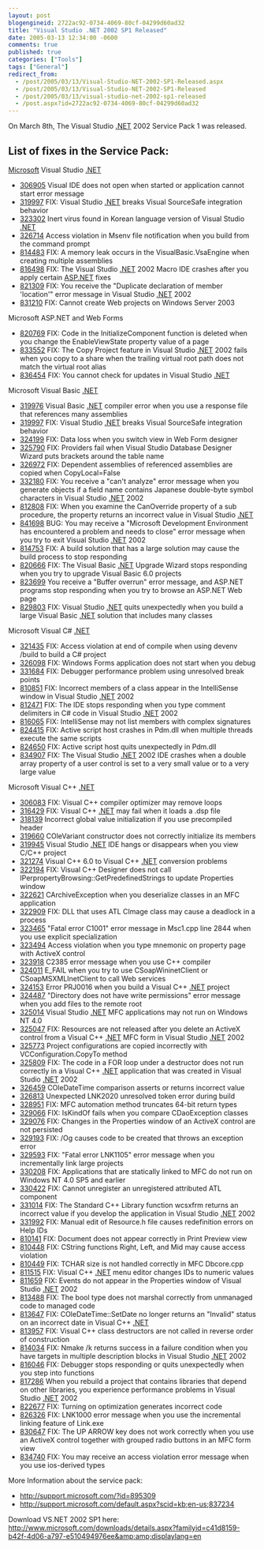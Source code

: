```yaml
---
layout: post
blogengineid: 2722ac92-0734-4069-80cf-04299d60ad32
title: "Visual Studio .NET 2002 SP1 Released"
date: 2005-03-13 12:34:00 -0600
comments: true
published: true
categories: ["Tools"]
tags: ["General"]
redirect_from: 
  - /post/2005/03/13/Visual-Studio-NET-2002-SP1-Released.aspx
  - /post/2005/03/13/Visual-Studio-NET-2002-SP1-Released
  - /post/2005/03/13/visual-studio-net-2002-sp1-released
  - /post.aspx?id=2722ac92-0734-4069-80cf-04299d60ad32
---
```


On March 8th, The Visual Studio <a title=".NET" href="http://www.microsoft.com/net/" target="_blank">.NET</a> 2002 Service Pack 1 was released.

## List of fixes in the Service Pack:

<a title="Microsoft" href="http://Microsoft.com" target="_blank">Microsoft</a> Visual Studio <a title=".NET" href="http://www.microsoft.com/net/" target="_blank">.NET</a> 
<UL>
<LI>
<DIV class=indent><A class=KBlink href="http://support.microsoft.com/kb/306905">306905</A> Visual IDE does not open when started or application cannot start error message </DIV></LI>
<LI>
<DIV class=indent><A class=KBlink href="http://support.microsoft.com/kb/319997">319997</A> FIX: Visual Studio <a title=".NET" href="http://www.microsoft.com/net/" target="_blank">.NET</a> breaks Visual SourceSafe integration behavior </DIV></LI>
<LI>
<DIV class=indent><A class=KBlink href="http://support.microsoft.com/kb/323302">323302</A> Inert virus found in Korean language version of Visual Studio <a title=".NET" href="http://www.microsoft.com/net/" target="_blank">.NET</a> </DIV></LI>
<LI>
<DIV class=indent><A class=KBlink href="http://support.microsoft.com/kb/326714">326714</A> Access violation in Msenv file notification when you build from the command prompt </DIV></LI>
<LI>
<DIV class=indent><A class=KBlink href="http://support.microsoft.com/kb/814483">814483</A> FIX: A memory leak occurs in the VisualBasic.VsaEngine when creating multiple assemblies </DIV></LI>
<LI>
<DIV class=indent><A class=KBlink href="http://support.microsoft.com/kb/816498">816498</A> FIX: The Visual Studio <a title=".NET" href="http://www.microsoft.com/net/" target="_blank">.NET</a> 2002 Macro IDE crashes after you apply certain <a title="ASP.NET" href="http://asp.net" target="_blank">ASP.NET</a> fixes </DIV></LI>
<LI>
<DIV class=indent><A class=KBlink href="http://support.microsoft.com/kb/821309">821309</A> FIX: You receive the "Duplicate declaration of member 'location'" error message in Visual Studio <a title=".NET" href="http://www.microsoft.com/net/" target="_blank">.NET</a> 2002 </DIV></LI>
<LI>
<DIV class=indent><A class=KBlink href="http://support.microsoft.com/kb/831210">831210</A> FIX: Cannot create Web projects on Windows Server 2003 </DIV></LI></UL>Microsoft ASP.NET and Web Forms 
<UL>
<LI>
<DIV class=indent><A class=KBlink href="http://support.microsoft.com/kb/820769">820769</A> FIX: Code in the InitializeComponent function is deleted when you change the EnableViewState property value of a page </DIV></LI>
<LI>
<DIV class=indent><A class=KBlink href="http://support.microsoft.com/kb/833552">833552</A> FIX: The Copy Project feature in Visual Studio <a title=".NET" href="http://www.microsoft.com/net/" target="_blank">.NET</a> 2002 fails when you copy to a share when the trailing virtual root path does not match the virtual root alias </DIV></LI>
<LI>
<DIV class=indent><A class=KBlink href="http://support.microsoft.com/kb/836454">836454</A> FIX: You cannot check for updates in Visual Studio <a title=".NET" href="http://www.microsoft.com/net/" target="_blank">.NET</a> </DIV></LI></UL>Microsoft Visual Basic <a title=".NET" href="http://www.microsoft.com/net/" target="_blank">.NET</a> 
<UL>
<LI>
<DIV class=indent><A class=KBlink href="http://support.microsoft.com/kb/319976">319976</A> Visual Basic <a title=".NET" href="http://www.microsoft.com/net/" target="_blank">.NET</a> compiler error when you use a response file that references many assemblies </DIV></LI>
<LI>
<DIV class=indent><A class=KBlink href="http://support.microsoft.com/kb/319997">319997</A> FIX: Visual Studio <a title=".NET" href="http://www.microsoft.com/net/" target="_blank">.NET</a> breaks Visual SourceSafe integration behavior </DIV></LI>
<LI>
<DIV class=indent><A class=KBlink href="http://support.microsoft.com/kb/324199">324199</A> FIX: Data loss when you switch view in Web Form designer </DIV></LI>
<LI>
<DIV class=indent><A class=KBlink href="http://support.microsoft.com/kb/325790">325790</A> FIX: Providers fail when Visual Studio Database Designer Wizard puts brackets around the table name </DIV></LI>
<LI>
<DIV class=indent><A class=KBlink href="http://support.microsoft.com/kb/326972">326972</A> FIX: Dependent assemblies of referenced assemblies are copied when CopyLocal=False </DIV></LI>
<LI>
<DIV class=indent><A class=KBlink href="http://support.microsoft.com/kb/332180">332180</A> FIX: You receive a "can't analyze" error message when you generate objects if a field name contains Japanese double-byte symbol characters in Visual Studio <a title=".NET" href="http://www.microsoft.com/net/" target="_blank">.NET</a> 2002 </DIV></LI>
<LI>
<DIV class=indent><A class=KBlink href="http://support.microsoft.com/kb/812808">812808</A> FIX: When you examine the CanOverride property of a sub procedure, the property returns an incorrect value in Visual Studio <a title=".NET" href="http://www.microsoft.com/net/" target="_blank">.NET</a> </DIV></LI>
<LI>
<DIV class=indent><A class=KBlink href="http://support.microsoft.com/kb/841698">841698</A> BUG: You may receive a "Microsoft Development Environment has encountered a problem and needs to close" error message when you try to exit Visual Studio <a title=".NET" href="http://www.microsoft.com/net/" target="_blank">.NET</a> 2002 </DIV></LI>
<LI>
<DIV class=indent><A class=KBlink href="http://support.microsoft.com/kb/814753">814753</A> FIX: A build solution that has a large solution may cause the build process to stop responding </DIV></LI>
<LI>
<DIV class=indent><A class=KBlink href="http://support.microsoft.com/kb/820666">820666</A> FIX: The Visual Basic <a title=".NET" href="http://www.microsoft.com/net/" target="_blank">.NET</a> Upgrade Wizard stops responding when you try to upgrade Visual Basic 6.0 projects </DIV></LI>
<LI>
<DIV class=indent><A class=KBlink href="http://support.microsoft.com/kb/823699">823699</A> You receive a "Buffer overrun" error message, and ASP.NET programs stop responding when you try to browse an ASP.NET Web page </DIV></LI>
<LI>
<DIV class=indent><A class=KBlink href="http://support.microsoft.com/kb/829803">829803</A> FIX: Visual Studio <a title=".NET" href="http://www.microsoft.com/net/" target="_blank">.NET</a> quits unexpectedly when you build a large Visual Basic <a title=".NET" href="http://www.microsoft.com/net/" target="_blank">.NET</a> solution that includes many classes </DIV></LI></UL>Microsoft Visual C# <a title=".NET" href="http://www.microsoft.com/net/" target="_blank">.NET</a> 
<UL>
<LI>
<DIV class=indent><A class=KBlink href="http://support.microsoft.com/kb/321435">321435</A> FIX: Access violation at end of compile when using devenv /build to build a C# project </DIV></LI>
<LI>
<DIV class=indent><A class=KBlink href="http://support.microsoft.com/kb/326098">326098</A> FIX: Windows Forms application does not start when you debug </DIV></LI>
<LI>
<DIV class=indent><A class=KBlink href="http://support.microsoft.com/kb/331684">331684</A> FIX: Debugger performance problem using unresolved break points </DIV></LI>
<LI>
<DIV class=indent><A class=KBlink href="http://support.microsoft.com/kb/810851">810851</A> FIX: Incorrect members of a class appear in the IntelliSense window in Visual Studio <a title=".NET" href="http://www.microsoft.com/net/" target="_blank">.NET</a> 2002 </DIV></LI>
<LI>
<DIV class=indent><A class=KBlink href="http://support.microsoft.com/kb/812471">812471</A> FIX: The IDE stops responding when you type comment delimiters in C# code in Visual Studio <a title=".NET" href="http://www.microsoft.com/net/" target="_blank">.NET</a> 2002 </DIV></LI>
<LI>
<DIV class=indent><A class=KBlink href="http://support.microsoft.com/kb/816065">816065</A> FIX: IntelliSense may not list members with complex signatures </DIV></LI>
<LI>
<DIV class=indent><A class=KBlink href="http://support.microsoft.com/kb/824415">824415</A> FIX: Active script host crashes in Pdm.dll when multiple threads execute the same scripts </DIV></LI>
<LI>
<DIV class=indent><A class=KBlink href="http://support.microsoft.com/kb/824650">824650</A> FIX: Active script host quits unexpectedly in Pdm.dll </DIV></LI>
<LI>
<DIV class=indent><A class=KBlink href="http://support.microsoft.com/kb/834907">834907</A> FIX: The Visual Studio <a title=".NET" href="http://www.microsoft.com/net/" target="_blank">.NET</a> 2002 IDE crashes when a double array property of a user control is set to a very small value or to a very large value </DIV></LI></UL>Microsoft Visual C++ <a title=".NET" href="http://www.microsoft.com/net/" target="_blank">.NET</a> 
<UL>
<LI>
<DIV class=indent><A class=KBlink href="http://support.microsoft.com/kb/306083">306083</A> FIX: Visual C++ compiler optimizer may remove loops </DIV></LI>
<LI>
<DIV class=indent><A class=KBlink href="http://support.microsoft.com/kb/316429">316429</A> FIX: Visual C++ <a title=".NET" href="http://www.microsoft.com/net/" target="_blank">.NET</a> may fail when it loads a .dsp file </DIV></LI>
<LI>
<DIV class=indent><A class=KBlink href="http://support.microsoft.com/kb/318139">318139</A> Incorrect global value initialization if you use precompiled header </DIV></LI>
<LI>
<DIV class=indent><A class=KBlink href="http://support.microsoft.com/kb/319660">319660</A> COleVariant constructor does not correctly initialize its members </DIV></LI>
<LI>
<DIV class=indent><A class=KBlink href="http://support.microsoft.com/kb/319945">319945</A> Visual Studio <a title=".NET" href="http://www.microsoft.com/net/" target="_blank">.NET</a> IDE hangs or disappears when you view C/C++ project </DIV></LI>
<LI>
<DIV class=indent><A class=KBlink href="http://support.microsoft.com/kb/321274">321274</A> Visual C++ 6.0 to Visual C++ <a title=".NET" href="http://www.microsoft.com/net/" target="_blank">.NET</a> conversion problems </DIV></LI>
<LI>
<DIV class=indent><A class=KBlink href="http://support.microsoft.com/kb/322194">322194</A> FIX: Visual C++ Designer does not call IPerpropertyBrowsing::GetPredefinedStrings to update Properties window </DIV></LI>
<LI>
<DIV class=indent><A class=KBlink href="http://support.microsoft.com/kb/322621">322621</A> CArchiveException when you deserialize classes in an MFC application </DIV></LI>
<LI>
<DIV class=indent><A class=KBlink href="http://support.microsoft.com/kb/322909">322909</A> FIX: DLL that uses ATL CImage class may cause a deadlock in a process </DIV></LI>
<LI>
<DIV class=indent><A class=KBlink href="http://support.microsoft.com/kb/323465">323465</A> "Fatal error C1001" error message in Msc1.cpp line 2844 when you use explicit specialization </DIV></LI>
<LI>
<DIV class=indent><A class=KBlink href="http://support.microsoft.com/kb/323494">323494</A> Access violation when you type mnemonic on property page with ActiveX control </DIV></LI>
<LI>
<DIV class=indent><A class=KBlink href="http://support.microsoft.com/kb/323918">323918</A> C2385 error message when you use C++ compiler </DIV></LI>
<LI>
<DIV class=indent><A class=KBlink href="http://support.microsoft.com/kb/324011">324011</A> E_FAIL when you try to use CSoapWininetClient or CSoapMSXMLInetClient to call Web services </DIV></LI>
<LI>
<DIV class=indent><A class=KBlink href="http://support.microsoft.com/kb/324153">324153</A> Error PRJ0016 when you build a Visual C++ <a title=".NET" href="http://www.microsoft.com/net/" target="_blank">.NET</a> project </DIV></LI>
<LI>
<DIV class=indent><A class=KBlink href="http://support.microsoft.com/kb/324487">324487</A> "Directory does not have write permissions" error message when you add files to the remote root </DIV></LI>
<LI>
<DIV class=indent><A class=KBlink href="http://support.microsoft.com/kb/325014">325014</A> Visual Studio <a title=".NET" href="http://www.microsoft.com/net/" target="_blank">.NET</a> MFC applications may not run on Windows NT 4.0 </DIV></LI>
<LI>
<DIV class=indent><A class=KBlink href="http://support.microsoft.com/kb/325047">325047</A> FIX: Resources are not released after you delete an ActiveX control from a Visual C++ <a title=".NET" href="http://www.microsoft.com/net/" target="_blank">.NET</a> MFC form in Visual Studio <a title=".NET" href="http://www.microsoft.com/net/" target="_blank">.NET</a> 2002 </DIV></LI>
<LI>
<DIV class=indent><A class=KBlink href="http://support.microsoft.com/kb/325773">325773</A> Project configurations are copied incorrectly with VCConfiguration.CopyTo method </DIV></LI>
<LI>
<DIV class=indent><A class=KBlink href="http://support.microsoft.com/kb/325809">325809</A> FIX: The code in a FOR loop under a destructor does not run correctly in a Visual C++ <a title=".NET" href="http://www.microsoft.com/net/" target="_blank">.NET</a> application that was created in Visual Studio <a title=".NET" href="http://www.microsoft.com/net/" target="_blank">.NET</a> 2002 </DIV></LI>
<LI>
<DIV class=indent><A class=KBlink href="http://support.microsoft.com/kb/326459">326459</A> COleDateTime comparison asserts or returns incorrect value </DIV></LI>
<LI>
<DIV class=indent><A class=KBlink href="http://support.microsoft.com/kb/326813">326813</A> Unexpected LNK2020 unresolved token error during build </DIV></LI>
<LI>
<DIV class=indent><A class=KBlink href="http://support.microsoft.com/kb/328951">328951</A> FIX: MFC automation method truncates 64-bit return types </DIV></LI>
<LI>
<DIV class=indent><A class=KBlink href="http://support.microsoft.com/kb/329066">329066</A> FIX: IsKindOf fails when you compare CDaoException classes </DIV></LI>
<LI>
<DIV class=indent><A class=KBlink href="http://support.microsoft.com/kb/329076">329076</A> FIX: Changes in the Properties window of an ActiveX control are not persisted </DIV></LI>
<LI>
<DIV class=indent><A class=KBlink href="http://support.microsoft.com/kb/329193">329193</A> FIX: /Og causes code to be created that throws an exception error </DIV></LI>
<LI>
<DIV class=indent><A class=KBlink href="http://support.microsoft.com/kb/329593">329593</A> FIX: "Fatal error LNK1105" error message when you incrementally link large projects </DIV></LI>
<LI>
<DIV class=indent><A class=KBlink href="http://support.microsoft.com/kb/330208">330208</A> FIX: Applications that are statically linked to MFC do not run on Windows NT 4.0 SP5 and earlier </DIV></LI>
<LI>
<DIV class=indent><A class=KBlink href="http://support.microsoft.com/kb/330422">330422</A> FIX: Cannot unregister an unregistered attributed ATL component </DIV></LI>
<LI>
<DIV class=indent><A class=KBlink href="http://support.microsoft.com/kb/331014">331014</A> FIX: The Standard C++ Library function wcsxfrm returns an incorrect value if you develop the application in Visual Studio <a title=".NET" href="http://www.microsoft.com/net/" target="_blank">.NET</a> 2002 </DIV></LI>
<LI>
<DIV class=indent><A class=KBlink href="http://support.microsoft.com/kb/331992">331992</A> FIX: Manual edit of Resource.h file causes redefinition errors on Help IDs </DIV></LI>
<LI>
<DIV class=indent><A class=KBlink href="http://support.microsoft.com/kb/810141">810141</A> FIX: Document does not appear correctly in Print Preview view </DIV></LI>
<LI>
<DIV class=indent><A class=KBlink href="http://support.microsoft.com/kb/810448">810448</A> FIX: CString functions Right, Left, and Mid may cause access violation </DIV></LI>
<LI>
<DIV class=indent><A class=KBlink href="http://support.microsoft.com/kb/810449">810449</A> FIX: TCHAR size is not handled correctly in MFC Dbcore.cpp </DIV></LI>
<LI>
<DIV class=indent><A class=KBlink href="http://support.microsoft.com/kb/811515">811515</A> FIX: Visual C++ <a title=".NET" href="http://www.microsoft.com/net/" target="_blank">.NET</a> menu editor changes IDs to numeric values </DIV></LI>
<LI>
<DIV class=indent><A class=KBlink href="http://support.microsoft.com/kb/811659">811659</A> FIX: Events do not appear in the Properties window of Visual Studio <a title=".NET" href="http://www.microsoft.com/net/" target="_blank">.NET</a> 2002 </DIV></LI>
<LI>
<DIV class=indent><A class=KBlink href="http://support.microsoft.com/kb/813488">813488</A> FIX: The bool type does not marshal correctly from unmanaged code to managed code </DIV></LI>
<LI>
<DIV class=indent><A class=KBlink href="http://support.microsoft.com/kb/813647">813647</A> FIX: COleDateTime::SetDate no longer returns an "Invalid" status on an incorrect date in Visual C++ <a title=".NET" href="http://www.microsoft.com/net/" target="_blank">.NET</a> </DIV></LI>
<LI>
<DIV class=indent><A class=KBlink href="http://support.microsoft.com/kb/813957">813957</A> FIX: Visual C++ class destructors are not called in reverse order of construction </DIV></LI>
<LI>
<DIV class=indent><A class=KBlink href="http://support.microsoft.com/kb/814034">814034</A> FIX: Nmake /k returns success in a failure condition when you have targets in multiple description blocks in Visual Studio <a title=".NET" href="http://www.microsoft.com/net/" target="_blank">.NET</a> 2002 </DIV></LI>
<LI>
<DIV class=indent><A class=KBlink href="http://support.microsoft.com/kb/816046">816046</A> FIX: Debugger stops responding or quits unexpectedly when you step into functions </DIV></LI>
<LI>
<DIV class=indent><A class=KBlink href="http://support.microsoft.com/kb/817286">817286</A> When you rebuild a project that contains libraries that depend on other libraries, you experience performance problems in Visual Studio <a title=".NET" href="http://www.microsoft.com/net/" target="_blank">.NET</a> 2002 </DIV></LI>
<LI>
<DIV class=indent><A class=KBlink href="http://support.microsoft.com/kb/822677">822677</A> FIX: Turning on optimization generates incorrect code </DIV></LI>
<LI>
<DIV class=indent><A class=KBlink href="http://support.microsoft.com/kb/826326">826326</A> FIX: LNK1000 error message when you use the incremental linking feature of Link.exe </DIV></LI>
<LI>
<DIV class=indent><A class=KBlink href="http://support.microsoft.com/kb/830647">830647</A> FIX: The UP ARROW key does not work correctly when you use an ActiveX control together with grouped radio buttons in an MFC form view </DIV></LI>
<LI>
<DIV class=indent><A class=KBlink href="http://support.microsoft.com/kb/834740">834740</A> FIX: You may receive an access violation error message when you use ios-derived types </DIV></LI></UL>
<P class=indent> 

More Information about the service pack:
<UL>
<LI><A href="http://support.microsoft.com/?id=895309">http://support.microsoft.com/?id=895309</A></LI>
<LI><A href="http://support.microsoft.com/default.aspx?scid=kb;en-us;837234">http://support.microsoft.com/default.aspx?scid=kb;en-us;837234</A></LI></UL>

Download VS.NET 2002 SP1 here: <A href="http://www.microsoft.com/downloads/details.aspx?familyid=c41d8159-b42f-4d06-a797-e510494976ee&amp;amp;displaylang=en">http://www.microsoft.com/downloads/details.aspx?familyid=c41d8159-b42f-4d06-a797-e510494976ee&amp;amp;displaylang=en</A>
